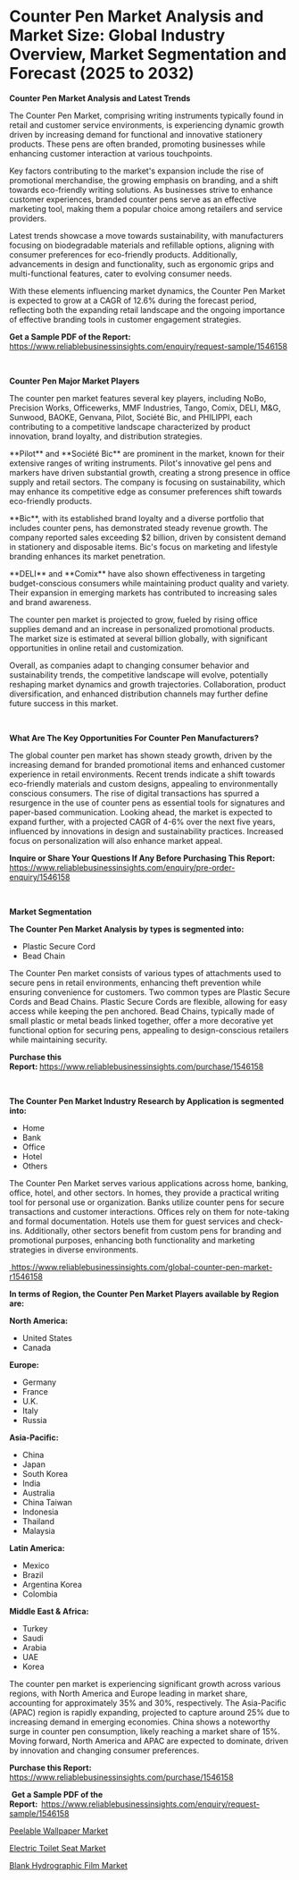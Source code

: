 <p><h1>Counter Pen Market Analysis and Market Size: Global Industry Overview, Market Segmentation and Forecast (2025 to 2032)</h1></p><p><strong>Counter Pen Market Analysis and Latest Trends</strong></p>
<p><p>The Counter Pen Market, comprising writing instruments typically found in retail and customer service environments, is experiencing dynamic growth driven by increasing demand for functional and innovative stationery products. These pens are often branded, promoting businesses while enhancing customer interaction at various touchpoints. </p><p>Key factors contributing to the market's expansion include the rise of promotional merchandise, the growing emphasis on branding, and a shift towards eco-friendly writing solutions. As businesses strive to enhance customer experiences, branded counter pens serve as an effective marketing tool, making them a popular choice among retailers and service providers.</p><p>Latest trends showcase a move towards sustainability, with manufacturers focusing on biodegradable materials and refillable options, aligning with consumer preferences for eco-friendly products. Additionally, advancements in design and functionality, such as ergonomic grips and multi-functional features, cater to evolving consumer needs. </p><p>With these elements influencing market dynamics, the Counter Pen Market is expected to grow at a CAGR of 12.6% during the forecast period, reflecting both the expanding retail landscape and the ongoing importance of effective branding tools in customer engagement strategies.</p></p>
<p><strong>Get a Sample PDF of the Report:&nbsp;</strong> <a href="https://www.reliablebusinessinsights.com/enquiry/request-sample/1546158?utm_campaign=62&utm_medium=2&utm_source=Github&utm_content=ia&utm_term=06022025&utm_id=counter-pen">https://www.reliablebusinessinsights.com/enquiry/request-sample/1546158</a></p>
<p>&nbsp;</p>
<p><strong>Counter Pen Major Market Players</strong></p>
<p><p>The counter pen market features several key players, including NoBo, Precision Works, Officewerks, MMF Industries, Tango, Comix, DELI, M&G, Sunwood, BAOKE, Genvana, Pilot, Société Bic, and PHILIPPI, each contributing to a competitive landscape characterized by product innovation, brand loyalty, and distribution strategies.</p><p>**Pilot** and **Société Bic** are prominent in the market, known for their extensive ranges of writing instruments. Pilot's innovative gel pens and markers have driven substantial growth, creating a strong presence in office supply and retail sectors. The company is focusing on sustainability, which may enhance its competitive edge as consumer preferences shift towards eco-friendly products.</p><p>**Bic**, with its established brand loyalty and a diverse portfolio that includes counter pens, has demonstrated steady revenue growth. The company reported sales exceeding $2 billion, driven by consistent demand in stationery and disposable items. Bic's focus on marketing and lifestyle branding enhances its market penetration.</p><p>**DELI** and **Comix** have also shown effectiveness in targeting budget-conscious consumers while maintaining product quality and variety. Their expansion in emerging markets has contributed to increasing sales and brand awareness.</p><p>The counter pen market is projected to grow, fueled by rising office supplies demand and an increase in personalized promotional products. The market size is estimated at several billion globally, with significant opportunities in online retail and customization.</p><p>Overall, as companies adapt to changing consumer behavior and sustainability trends, the competitive landscape will evolve, potentially reshaping market dynamics and growth trajectories. Collaboration, product diversification, and enhanced distribution channels may further define future success in this market.</p></p>
<p>&nbsp;</p>
<p><strong>What Are The Key Opportunities For Counter Pen Manufacturers?</strong></p>
<p><p>The global counter pen market has shown steady growth, driven by the increasing demand for branded promotional items and enhanced customer experience in retail environments. Recent trends indicate a shift towards eco-friendly materials and custom designs, appealing to environmentally conscious consumers. The rise of digital transactions has spurred a resurgence in the use of counter pens as essential tools for signatures and paper-based communication. Looking ahead, the market is expected to expand further, with a projected CAGR of 4-6% over the next five years, influenced by innovations in design and sustainability practices. Increased focus on personalization will also enhance market appeal.</p></p>
<p><strong>Inquire or Share Your Questions If Any Before Purchasing This Report:</strong> <a href="https://www.reliablebusinessinsights.com/enquiry/pre-order-enquiry/1546158?utm_campaign=62&utm_medium=2&utm_source=Github&utm_content=ia&utm_term=06022025&utm_id=counter-pen">https://www.reliablebusinessinsights.com/enquiry/pre-order-enquiry/1546158</a></p>
<p>&nbsp;</p>
<p><strong>Market Segmentation</strong></p>
<p><strong>The Counter Pen Market Analysis by types is segmented into:</strong></p>
<p><ul><li>Plastic Secure Cord</li><li>Bead Chain</li></ul></p>
<p><p>The Counter Pen market consists of various types of attachments used to secure pens in retail environments, enhancing theft prevention while ensuring convenience for customers. Two common types are Plastic Secure Cords and Bead Chains. Plastic Secure Cords are flexible, allowing for easy access while keeping the pen anchored. Bead Chains, typically made of small plastic or metal beads linked together, offer a more decorative yet functional option for securing pens, appealing to design-conscious retailers while maintaining security.</p></p>
<p><strong>Purchase this Report:&nbsp;</strong><a href="https://www.reliablebusinessinsights.com/purchase/1546158?utm_campaign=62&utm_medium=2&utm_source=Github&utm_content=ia&utm_term=06022025&utm_id=counter-pen">https://www.reliablebusinessinsights.com/purchase/1546158</a></p>
<p>&nbsp;</p>
<p><strong>The Counter Pen Market Industry Research by Application is segmented into:</strong></p>
<p><ul><li>Home</li><li>Bank</li><li>Office</li><li>Hotel</li><li>Others</li></ul></p>
<p><p>The Counter Pen Market serves various applications across home, banking, office, hotel, and other sectors. In homes, they provide a practical writing tool for personal use or organization. Banks utilize counter pens for secure transactions and customer interactions. Offices rely on them for note-taking and formal documentation. Hotels use them for guest services and check-ins. Additionally, other sectors benefit from custom pens for branding and promotional purposes, enhancing both functionality and marketing strategies in diverse environments.</p></p>
<p><a href="https://www.reliablebusinessinsights.com/global-counter-pen-market-r1546158?utm_campaign=62&utm_medium=2&utm_source=Github&utm_content=ia&utm_term=06022025&utm_id=counter-pen">&nbsp;https://www.reliablebusinessinsights.com/global-counter-pen-market-r1546158</a></p>
<p><strong>In terms of Region, the Counter Pen Market Players available by Region are:</strong></p>
<p>
    <p> <strong> North America: </strong>
        <ul>
            <li>United States</li>
            <li>Canada</li>
        </ul>
        </p> 
    <p> <strong> Europe: </strong>
        <ul>
            <li>Germany</li>
            <li>France</li>
            <li>U.K.</li>
            <li>Italy</li>
            <li>Russia</li>
        </ul>
        </p> 
    <p> <strong> Asia-Pacific: </strong>
        <ul>
            <li>China</li>
            <li>Japan</li>
            <li>South Korea</li>
            <li>India</li>
            <li>Australia</li>
            <li>China Taiwan</li>
            <li>Indonesia</li>
            <li>Thailand</li>
            <li>Malaysia</li>
        </ul>
        </p> 
    <p> <strong> Latin America: </strong>
        <ul>
            <li>Mexico</li>
            <li>Brazil</li>
            <li>Argentina Korea</li>
            <li>Colombia</li>
        </ul>
        </p> 
    <p> <strong> Middle East & Africa: </strong>
        <ul>
            <li>Turkey</li>
            <li>Saudi</li>
            <li>Arabia</li>
            <li>UAE</li>
            <li>Korea</li>
        </ul>
    </p>
    </p>
<p><p>The counter pen market is experiencing significant growth across various regions, with North America and Europe leading in market share, accounting for approximately 35% and 30%, respectively. The Asia-Pacific (APAC) region is rapidly expanding, projected to capture around 25% due to increasing demand in emerging economies. China shows a noteworthy surge in counter pen consumption, likely reaching a market share of 15%. Moving forward, North America and APAC are expected to dominate, driven by innovation and changing consumer preferences.</p></p>
<p><strong>Purchase this Report: </strong><a href="https://www.reliablebusinessinsights.com/purchase/1546158?utm_campaign=62&utm_medium=2&utm_source=Github&utm_content=ia&utm_term=06022025&utm_id=counter-pen">https://www.reliablebusinessinsights.com/purchase/1546158</a></p>
<p>&nbsp;<strong>Get a Sample PDF of the Report:&nbsp;&nbsp;</strong><a href="https://www.reliablebusinessinsights.com/enquiry/request-sample/1546158?utm_campaign=62&utm_medium=2&utm_source=Github&utm_content=ia&utm_term=06022025&utm_id=counter-pen">https://www.reliablebusinessinsights.com/enquiry/request-sample/1546158</a></p>
<p><strong></strong></p>
<p><p><a href="https://github.com/verikaahova/Market-Research-Report-List-1/blob/main/peelable-wallpaper-market.md?utm_campaign=62&utm_medium=2&utm_source=Github&utm_content=ia&utm_term=06022025&utm_id=counter-pen">Peelable Wallpaper Market</a></p><p><a href="https://github.com/taxyevgwlle/Market-Research-Report-List-1/blob/main/electric-toilet-seat-market.md?utm_campaign=62&utm_medium=2&utm_source=Github&utm_content=ia&utm_term=06022025&utm_id=counter-pen">Electric Toilet Seat Market</a></p><p><a href="https://github.com/kaqiewan/Market-Research-Report-List-1/blob/main/blank-hydrographic-film-market.md?utm_campaign=62&utm_medium=2&utm_source=Github&utm_content=ia&utm_term=06022025&utm_id=counter-pen">Blank Hydrographic Film Market</a></p></p>